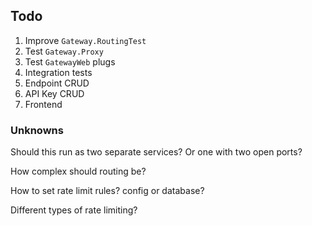 ## Todo

1. Improve `Gateway.RoutingTest`
2. Test `Gateway.Proxy`
3. Test `GatewayWeb` plugs
4. Integration tests
5. Endpoint CRUD
6. API Key CRUD
7. Frontend

### Unknowns

Should this run as two separate services? Or one with two open ports?

How complex should routing be?

How to set rate limit rules? config or database?

Different types of rate limiting?
